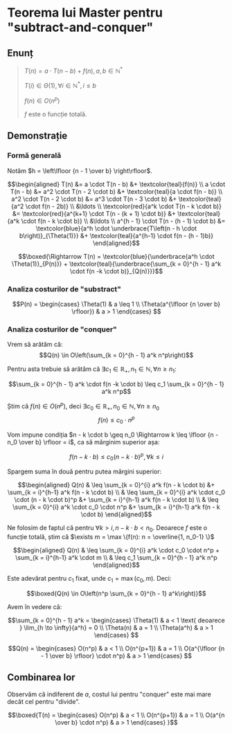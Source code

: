 # Teorema lui Master pentru "subtract-and-conquer"

## Enunț

> $T(n) = a \cdot T(n-b) + f(n), a, b \in \mathbb{N}^*$
>
> $T(i) \in \Theta(1), \forall i \in \mathbb{N}^*, i \leq b$
>
> $f(n) \in O(n^p)$
>
> $f$ este o funcție totală.

## Demonstrație

### Formă generală

Notăm $h = \left\lfloor {n - 1 \over b} \right\rfloor$.

$$\begin{aligned}
   T(n) &= a \cdot T(n - b) &+ \textcolor{teal}{f(n)} \\
   a \cdot T(n - b) &= a^2 \cdot T(n - 2 \cdot b) &+ \textcolor{teal}{a \cdot f(n - b)} \\
   a^2 \cdot T(n - 2 \cdot b) &= a^3 \cdot T(n - 3 \cdot b) &+ \textcolor{teal}{a^2 \cdot f(n - 2b)} \\
   &\ldots \\
   \textcolor{red}{a^k \cdot T(n - k \cdot b)} &= \textcolor{red}{a^{k+1} \cdot T(n - (k + 1) \cdot b)} &+ \textcolor{teal}{a^k \cdot f(n - k \cdot b)} \\
   &\ldots \\
   a^{h - 1} \cdot T(n - (h - 1) \cdot b) &= \textcolor{blue}{a^h \cdot \underbrace{T\left(n - h \cdot b\right)}_{\Theta(1)}} &+ \textcolor{teal}{a^{h-1} \cdot f(n - (h - 1)b)}
\end{aligned}$$

$$\boxed{\Rightarrow T(n) = \textcolor{blue}{\underbrace{a^h \cdot \Theta(1)}_{P(n)}} + \textcolor{teal}{\underbrace{\sum_{k = 0}^{h - 1} a^k \cdot f(n -k \cdot b)}_{Q(n)}}}$$

### Analiza costurilor de "substract"

$$P(n) =
\begin{cases}
   \Theta(1) & a \leq 1 \\
   \Theta(a^{\lfloor {n \over b} \rfloor}) & a > 1
\end{cases}
$$

### Analiza costurilor de "conquer"

Vrem să arătăm că:
$$Q(n) \in O\left(\sum_{k = 0}^{h - 1} a^k n^p\right)$$

Pentru asta trebuie să arătăm că $\exists c_1 \in \mathbb{R}_+, n_1 \in \mathbb{N}, \forall n \geq n_1$:

$$\sum_{k = 0}^{h - 1} a^k \cdot f(n -k \cdot b) \leq c_1 \sum_{k = 0}^{h - 1} a^k n^p$$

Știm că $f(n) \in O(n^p)$, deci $\exists c_0 \in \mathbb{R}_+, n_0 \in \mathbb{N}, \forall n \geq n_0$
$$f(n) \leq c_0 \cdot n^p$$

Vom impune condiția $n - k \cdot b \geq n_0 \Rightarrow k \leq \lfloor {n - n_0 \over b} \rfloor = i$, ca să mărginim superior așa:

$$f(n - k \cdot b) \leq c_0 (n - k \cdot b)^p, \forall k \leq i$$

Spargem suma în două pentru putea mărgini superior:

$$\begin{aligned}
Q(n)
   & \leq \sum_{k = 0}^{i} a^k f(n - k \cdot b) &+ \sum_{k = i}^{h-1} a^k f(n - k \cdot b) \\
   & \leq \sum_{k = 0}^{i} a^k \cdot c_0 \cdot (n - k \cdot b)^p &+ \sum_{k = i}^{h-1} a^k f(n - k \cdot b) \\
   & \leq \sum_{k = 0}^{i} a^k \cdot c_0 \cdot n^p &+ \sum_{k = i}^{h-1} a^k f(n - k \cdot b)
\end{aligned}$$

Ne folosim de faptul că pentru $\forall k > i, n - k \cdot b < n_0$.
Deoarece $f$ este o funcție totală, știm că $\exists m = \max \{f(n): n = \overline{1, n_0-1} \}$

$$\begin{aligned}
Q(n)
   & \leq \sum_{k = 0}^{i} a^k \cdot c_0 \cdot n^p + \sum_{k = i}^{h-1} a^k \cdot m \\
   & \leq c_1 \sum_{k = 0}^{h - 1} a^k n^p
\end{aligned}$$

Este adevărat pentru $c_1$ fixat, unde $c_1 = \max(c_0, m)$. Deci:

$$\boxed{Q(n) \in O\left(n^p \sum_{k = 0}^{h - 1} a^k\right)}$$

Avem în vedere că:

$$\sum_{k = 0}^{h - 1} a^k = 
\begin{cases}
   \Theta(1) & a < 1 \text{ deoarece } \lim_{h \to \infty}{a^h} = 0  \\
   \Theta(n) & a = 1 \\
   \Theta(a^h) & a > 1
\end{cases}
$$

$$Q(n) =
\begin{cases}
   O(n^p) & a < 1 \\
   O(n^{p+1}) & a = 1 \\
   O(a^{\lfloor {n - 1 \over b} \rfloor} \cdot n^p) & a > 1
\end{cases}
$$

## Combinarea lor

Observăm că indiferent de $a$, costul lui pentru "conquer" este mai mare decât cel pentru "divide".

$$\boxed{T(n) =
\begin{cases}
   O(n^p) & a < 1 \\
   O(n^{p+1}) & a = 1 \\
   O(a^{n \over b} \cdot n^p) & a > 1
\end{cases}
}$$
